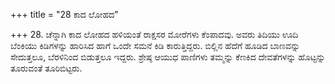 +++
title = "28 ಕಾದ ಲೋಹದ"

+++
28. ಚೆನ್ನಾಗಿ ಕಾದ ಲೋಹದ ಹಳಿಯಂತೆ ರಾಕ್ಷಸರ ಮೋರೆಗಳು ಕೆಂಪಾದವು. ಅವರು ತಿದಿಯು ಊದಿ  ಬೆಂಕಿಯು ಕಿಡಿಗಳನ್ನು ಹಾರಿಸಿದ ಹಾಗೆ ಒಂದೇ ಸಮನೆ  ಕಿಡಿ ಕಾರುತ್ತಿದ್ದರು. ಬಿಲ್ಲಿನ ಹೆದೆಗೆ  ಹೂಡಿದ ಬಾಣವನ್ನು ಸೇದುತ್ತಲೂ, ಬೆರಳಿನಿಂದ ಬಿಡುತ್ತಲೂ ಇದ್ದರು. ಶ್ರೇಷ್ಠ ಆಯುಧ ಪಾಣಿಗಳು ತಮ್ಮನ್ನು ಕೆಣಕಿದ ದೇವತೆಗಳನ್ನು ಹೊಟ್ಟನ್ನು ತೂರುವಂತೆ ತೂರಿಬಿಟ್ಟರು.